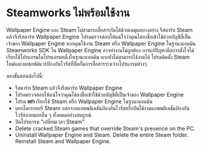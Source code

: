 # Steamworks ไม่พร้อมใช้งาน

Wallpaper Engine และ Steam ไม่สามารถสื่อสารกันได้ด้วยเหตุผลบางอย่าง รีสตาร์ท Steam แล้วจึงรีสตาร์ท Wallpaper Engine โปรดตรวจสอบให้แน่ใจว่าคุณได้ลงชื่อเข้าใช้ด้วยบัญชีที่เป็นเจ้าของ Wallpaper Engine หากคุณใช้งาน Steam หรือ Wallpaper Engine ในฐานะแอดมิน Steamworks SDK ใน Wallpaper Engine อาจทำงานไม่ถูกต้อง การแก้ปัญหาคือการตั้งใจไม่เรียกใช้โปรแกรมใดโปรแกรมหนึ่งในฐานะแอดมิน หากยังไม่สามารถใช้งานได้ โปรดติดตั้ง Steam ใหม่และลบซอฟต์แวร์ป้องกันไวรัสที่ปิดกั้นการสื่อสารระหว่างโปรแกรมต่างๆ

ลองขั้นตอนต่อไปนี้:

* รีสตาร์ท Steam แล้วจึงรีสตาร์ท Wallpaper Engine
* โปรดตรวจสอบให้แน่ใจว่าคุณได้ลงชื่อเข้าใช้ด้วยบัญชีที่เป็นเจ้าของ Wallpaper Engine
* โปรด **อย่า** เรียกใช้ Steam หรือ Wallpaper Engine ในฐานะแอดมิน
* แยกไดเรกทอรี Steam ออกจากแอพพลิเคชันป้องกันไวรัสหรือปิดใช้งานแอพพลิเคชันป้องกันไวรัสภายนอกอื่น ๆ ทั้งหมดอย่างสมบูรณ์
* ปิดโปรแกรม "เปลี่ยนเวลา Steam"
* Delete cracked Steam games that override Steam's presence on the PC.
* Uninstall Wallpaper Engine and Steam. Delete the entire Steam folder. Reinstall Steam and Wallpaper Engine.
